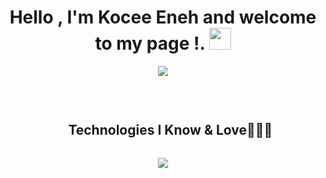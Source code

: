 <h1 align="center"><b>Hello , I'm Kocee Eneh and welcome to my page !. </b><img src="https://media.giphy.com/media/hvRJCLFzcasrR4ia7z/giphy.gif" width="35"></h1>

<p align="center">
  <a href="https://github.com/DenverCoder1/readme-typing-svg"><img src="https://readme-typing-svg.herokuapp.com?font=Architects+Daughter&color=#01F9C6&size=30&center=true&vCenter=true&width=600&height=100&lines=Computer+Science+Student;CyberSecurity+DevSecOps+CloudSecurity;Fast+Learner+%26+Problem+Solver+Team+Player;Badminton+%26+Chess+Book+Lover"></a>
</p>


<br>
<div id="user-content-toc">
  <ul align="center">
    <summary><h2 style="display: inline-block">Technologies I Know & Love👨🏻‍💻</h2></summary>
  </ul>
</div>
<!--tech stack icons-->
<p align="center">
  <a href="https://skillicons.dev">
    <img src="https://skillicons.dev/icons?i=aws,bash,gcp,gitlab,git,docker,github,html,linux,kali,postman,py,vscode&perline=14" />
  </a>
</p>

